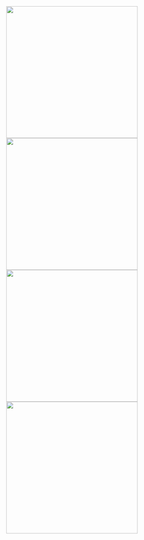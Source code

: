 <div class="_text-center"><img src="/images/work/pjlloyd-001.jpg" width="350"></div>
<div class="_text-center"><img src="/images/work/pjlloyd-002.jpg" width="350"></div>
<div class="_text-center"><img src="/images/work/pjlloyd-003.jpg" width="350"></div>
<div class="_text-center"><img src="/images/work/pjlloyd-004.jpg" width="350"></div>
